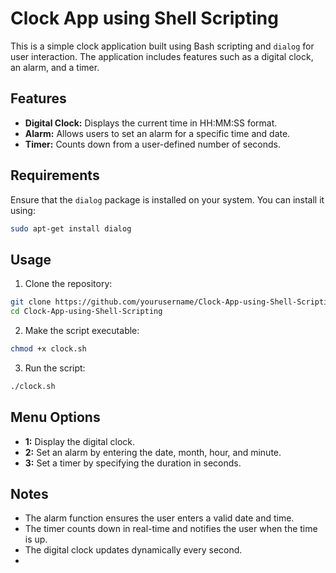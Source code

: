 # Clock App using Shell Scripting

This is a simple clock application built using Bash scripting and `dialog` for user interaction. The application includes features such as a digital clock, an alarm, and a timer.

## Features
- **Digital Clock:** Displays the current time in HH:MM:SS format.
- **Alarm:** Allows users to set an alarm for a specific time and date.
- **Timer:** Counts down from a user-defined number of seconds.

## Requirements
Ensure that the `dialog` package is installed on your system. You can install it using:
```sh
sudo apt-get install dialog
```

## Usage
1. Clone the repository:
```sh
git clone https://github.com/yourusername/Clock-App-using-Shell-Scripting.git
cd Clock-App-using-Shell-Scripting
```
2. Make the script executable:
```sh
chmod +x clock.sh
```
3. Run the script:
```sh
./clock.sh
```

## Menu Options
- **1:** Display the digital clock.
- **2:** Set an alarm by entering the date, month, hour, and minute.
- **3:** Set a timer by specifying the duration in seconds.

## Notes
- The alarm function ensures the user enters a valid date and time.
- The timer counts down in real-time and notifies the user when the time is up.
- The digital clock updates dynamically every second.
- 
